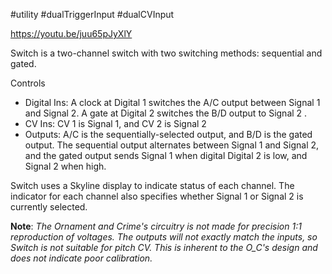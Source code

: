 #utility #dualTriggerInput #dualCVInput 

https://youtu.be/juu65pJyXlY

Switch is a two-channel switch with two switching methods: sequential and gated.

Controls
* Digital Ins: A clock at Digital 1 switches the A/C output between Signal 1 and Signal 2. A gate at Digital 2 switches the B/D output to Signal 2 .
* CV Ins: CV 1 is Signal 1, and CV 2 is Signal 2
* Outputs: A/C is the sequentially-selected output, and B/D is the gated output. The sequential output alternates between Signal 1 and Signal 2, and the gated output sends Signal 1 when digital Digital 2 is low, and Signal 2 when high.

Switch uses a Skyline display to indicate status of each channel. The indicator for each channel also specifies whether Signal 1 or Signal 2 is currently selected.

**Note**: _The Ornament and Crime's circuitry is not made for precision 1:1 reproduction of voltages. The outputs will not exactly match the inputs, so Switch is not suitable for pitch CV. This is inherent to the O_C's design and does not indicate poor calibration._